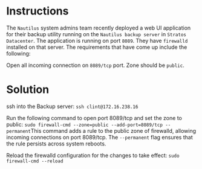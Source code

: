 # Instructions

The `Nautilus` system admins team recently deployed a web UI application for their backup utility running on the `Nautilus backup server` in `Stratos Datacenter`. The application is running on port `8089`. They have `firewalld` installed on that server. The requirements that have come up include the following:

Open all incoming connection  on `8089/tcp` port.  Zone should be `public`.

# Solution

ssh into the Backup server: `ssh clint@172.16.238.16`

Run the following command to open port 8089/tcp and set the zone to public: `sudo firewall-cmd --zone=public --add-port=8089/tcp --permanent`This command adds a rule to the public zone of firewalld, allowing incoming connections on port 8089/tcp. The `--permanent` flag ensures that the rule persists across system reboots.

Reload the firewalld configuration for the changes to take effect: `sudo firewall-cmd --reload`
